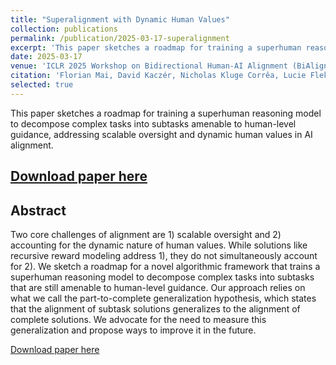```yaml
---
title: "Superalignment with Dynamic Human Values"
collection: publications
permalink: /publication/2025-03-17-superalignment
excerpt: 'This paper sketches a roadmap for training a superhuman reasoning model to decompose complex tasks into subtasks amenable to human-level guidance, addressing scalable oversight and dynamic human values in AI alignment.'
date: 2025-03-17
venue: 'ICLR 2025 Workshop on Bidirectional Human-AI Alignment (BiAlign)'
citation: 'Florian Mai, David Kaczér, Nicholas Kluge Corrêa, Lucie Flek. (2025). &quot;Superalignment with Dynamic Human Values.&quot; <i>ICLR 2025 Workshop on Bidirectional Human-AI Alignment (BiAlign)</i>.'
selected: true
---
```

This paper sketches a roadmap for training a superhuman reasoning model to decompose complex tasks into subtasks amenable to human-level guidance, addressing scalable oversight and dynamic human values in AI alignment.

[Download paper here](https://arxiv.org/abs/2503.13621)
---

## Abstract

Two core challenges of alignment are 1) scalable oversight and 2) accounting for the dynamic nature of human values. While solutions like recursive reward modeling address 1), they do not simultaneously account for 2). We sketch a roadmap for a novel algorithmic framework that trains a superhuman reasoning model to decompose complex tasks into subtasks that are still amenable to human-level guidance. Our approach relies on what we call the part-to-complete generalization hypothesis, which states that the alignment of subtask solutions generalizes to the alignment of complete solutions. We advocate for the need to measure this generalization and propose ways to improve it in the future.

[Download paper here](https://arxiv.org/pdf/2503.13621.pdf) 